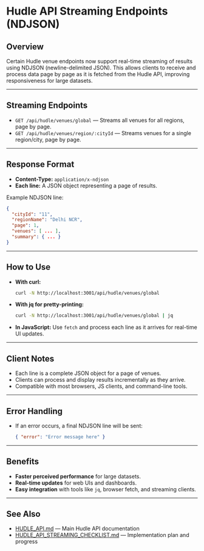 # Hudle API Streaming Endpoints (NDJSON)

## Overview
Certain Hudle venue endpoints now support real-time streaming of results using NDJSON (newline-delimited JSON). This allows clients to receive and process data page by page as it is fetched from the Hudle API, improving responsiveness for large datasets.

---

## Streaming Endpoints
- `GET /api/hudle/venues/global` — Streams all venues for all regions, page by page.
- `GET /api/hudle/venues/region/:cityId` — Streams venues for a single region/city, page by page.

---

## Response Format
- **Content-Type:** `application/x-ndjson`
- **Each line:** A JSON object representing a page of results.

Example NDJSON line:
```json
{
  "cityId": "11",
  "regionName": "Delhi NCR",
  "page": 1,
  "venues": [ ... ],
  "summary": { ... }
}
```

---

## How to Use
- **With curl:**
  ```sh
  curl -N http://localhost:3001/api/hudle/venues/global
  ```
- **With jq for pretty-printing:**
  ```sh
  curl -N http://localhost:3001/api/hudle/venues/global | jq
  ```
- **In JavaScript:**
  Use `fetch` and process each line as it arrives for real-time UI updates.

---

## Client Notes
- Each line is a complete JSON object for a page of venues.
- Clients can process and display results incrementally as they arrive.
- Compatible with most browsers, JS clients, and command-line tools.

---

## Error Handling
- If an error occurs, a final NDJSON line will be sent:
  ```json
  { "error": "Error message here" }
  ```

---

## Benefits
- **Faster perceived performance** for large datasets.
- **Real-time updates** for web UIs and dashboards.
- **Easy integration** with tools like `jq`, browser fetch, and streaming clients.

---

## See Also
- [HUDLE_API.md](HUDLE_API.md) — Main Hudle API documentation
- [HUDLE_API_STREAMING_CHECKLIST.md](../../HUDLE_API_STREAMING_CHECKLIST.md) — Implementation plan and progress 